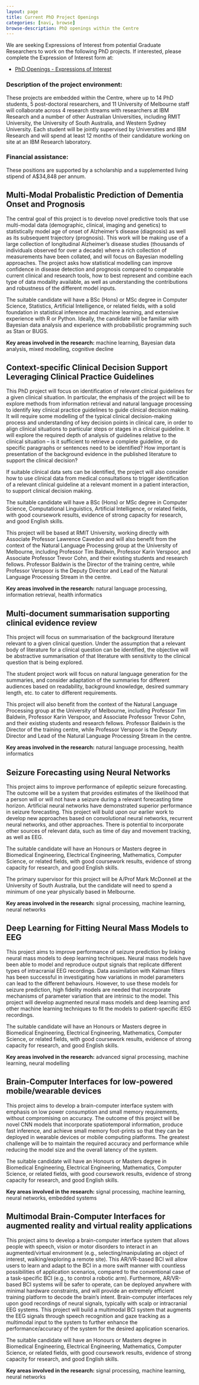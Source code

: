 ```yaml
---
layout: page
title: Current PhD Project Openings
categories: [navi, browse]
browse-description: PhD openings within the Centre
---
```


We are seeking Expressions of Interest from potential Graduate Researchers to work on the following PhD projects. If interested, please complete the Expression of Interest form at: 
* [PhD Openings - Expressions of Interest](https://goo.gl/forms/C3wBKWtw5Igaumat1)



### Description of the project environment:

These projects are embedded within the Centre, where up to 14 PhD students, 5 post-doctoral researchers, and 11 University of Melbourne staff will collaborate across 4 research streams with researchers at IBM Research and a number of other Australian Universities, including RMIT University, the University of South Australia, and Western Sydney University. Each student will be jointly supervised by Universities and IBM Research and will spend at least 12 months of their candidature working on site at an IBM Research laboratory.



### Financial assistance:

These positions are supported by a scholarship and a supplemented living stipend of A$34,848 per annum.



## Multi-Modal Probalistic Prediction of Dementia Onset and Prognosis

The central goal of this project is to develop novel predictive tools that use multi-modal data (demographic, clinical, imaging and genetics) to statistically model age of onset of Alzheimer’s disease (diagnosis) as well as its subsequent trajectory (prognosis). This work will be making use of a large collection of longitudinal Alzheimer’s disease studies (thousands of individuals observed for over a decade) where a rich collection of measurements have been collated, and will focus on Bayesian modelling approaches. The project asks how statistical modelling can improve confidence in disease detection and prognosis compared to comparable current clinical and research tools, how to best represent and combine each type of data modality available, as well as understanding the contributions and robustness of the different model inputs.

The suitable candidate will have a BSc (Hons) or MSc degree in Computer Science, Statistics, Artificial Intelligence, or related fields, with a solid foundation in statistical inference and machine learning, and extensive experience with R or Python. Ideally, the candidate will be familiar with Bayesian data analysis and experience with probabilistic programming such as Stan or BUGS.

**Key areas involved in the research:** machine learning, Bayesian data analysis, mixed modelling, cognitive decline


## Context-specific Clinical Decision Support Leveraging Clinical Practice Guidelines
     
This PhD project will focus on identification of relevant clinical guidelines
for a given clinical situation. In particular, the emphasis of the project
will be to explore methods from information retrieval and natural language
processing to identify key clinical practice guidelines to guide clinical
decision making. It will require some modelling of the typical clinical
decision-making process and understanding of key decision points in clinical
care, in order to align clinical situations to particular steps or stages in a
clinical guideline. It will explore the required depth of analysis of
guidelines relative to the clinical situation – is it sufficient to retrieve a
complete guideline, or do specific paragraphs or sentences need to be
identified? How important is presentation of the background evidence in the
published literature to support the clinical decision?

If suitable clinical data sets can be identified, the project will also
consider how to use clinical data from medical consultations to trigger
identification of a relevant clinical guideline at a relevant moment in a
patient interaction, to support clinical decision making.

The suitable candidate will have a BSc (Hons) or MSc degree in Computer Science, Computational Linguistics,
Artificial Intelligence, or related fields, with good coursework results, evidence of strong capacity
for research, and good English skills.

This project will be based at RMIT University, working directly with Associate Professor Lawrence Cavedon and will also benefit from the context of the Natural Language Processing group at the University of Melbourne, including Professor Tim Baldwin, Professor Karin Verspoor, and Associate Professor Trevor Cohn, and their existing students and research fellows. Professor Baldwin is the Director of the training centre, while Professor Verspoor is the Deputy Director and Lead of the Natural Language Processing Stream in the centre.

**Key areas involved in the research:** natural language processing, information retrieval, health informatics


## Multi-document summarisation supporting clinical evidence review
     
This project will focus on summarisation of the background literature relevant to a given clinical question. Under the assumption that a relevant body of literature for a clinical question can be identified, the objective will be abstractive summarisation of that literature with sensitivity to the clinical question that is being explored. 

The student project work will focus on natural language generation for the summaries, and consider adaptation of the summaries for different audiences based on readability, background knowledge, desired summary length, etc. to cater to different requirements.

This project will also benefit from the context of the Natural Language Processing group at the University of Melbourne, including Professor Tim Baldwin, Professor Karin Verspoor, and Associate Professor Trevor Cohn, and their existing students and research fellows. Professor Baldwin is the Director of the training centre, while Professor Verspoor is the Deputy Director and Lead of the Natural Language Processing Stream in the centre.

**Key areas involved in the research:** natural language processing, health informatics


## Seizure Forecasting using Neural Networks
     
This project aims to improve performance of epileptic seizure forecasting. The outcome will be a system that provides estimates of the likelihood that a person will or will not have a seizure during a relevant forecasting time horizon. Artificial neural networks have demonstrated superior performance in seizure forecasting. This project will build upon our earlier work to develop new approaches based on convolutional neural networks, recurrent neural networks, and other approaches. There is potential to incorporate other sources of relevant data, such as time of day and movement tracking, as well as EEG.

The suitable candidate will have an Honours or Masters degree in Biomedical Engineering, Electrical Engineering, Mathematics, Computer Science, or related fields, with good coursework results, evidence of strong capacity for research, and good English skills.

The primary supervisor for this project will be A/Prof Mark McDonnell at the University of South Australia, but the candidate will need to spend a minimum of one year physically based in Melbourne.

**Key areas involved in the research:** signal processing, machine learning, neural networks


## Deep Learning for Fitting Neural Mass Models to EEG
     
This project aims to improve performance of seizure prediction by linking neural mass models to deep learning techniques. Neural mass models have been able to model and reproduce output signals that replicate different types of intracranial EEG recordings. Data assimilation with Kalman filters has been successful in investigating how variations in model parameters can lead to the different behaviours. However, to use these models for seizure prediction, high fidelity models are needed that incorporate mechanisms of parameter variation that are intrinsic to the model. This project will develop augmented neural mass models and deep learning and other machine learning techniques to fit the models to patient-specific iEEG recordings.

The suitable candidate will have an Honours or Masters degree in Biomedical Engineering, Electrical Engineering, Mathematics, Computer Science, or related fields, with good coursework results, evidence of strong capacity for research, and good English skills.

**Key areas involved in the research:** advanced signal processing, machine learning, neural modelling


## Brain-Computer Interfaces for low-powered mobile/wearable devices
     
This project aims to develop a brain-computer interface system with emphasis on low power consumption and small memory requirements, without compromising on accuracy. The outcome of this project will be novel CNN models that incorporate spatiotemporal information, produce fast inference, and achieve small memory foot-prints so that they can be deployed in wearable devices or mobile computing platforms. The greatest challenge will be to maintain the required accuracy and performance while reducing the model size and the overall latency of the system.

The suitable candidate will have an Honours or Masters degree in Biomedical Engineering, Electrical Engineering, Mathematics, Computer Science, or related fields, with good coursework results, evidence of strong capacity for research, and good English skills.

**Key areas involved in the research:** signal processing, machine learning, neural networks, embedded systems


## Multimodal Brain-Computer Interfaces for augmented reality and virtual reality applications
     
This project aims to develop a brain-computer interface system that allows people with speech, vision or motor disorders to interact in an augmented/virtual environment (e.g., selecting/manipulating an object of interest, walking/exploring a remote site). This AR/VR-based BCI will allow users to learn and adapt to the BCI in a more swift manner with countless possibilities of application scenarios, compared to the conventional case of a task-specific BCI (e.g., to control a robotic arm). Furthermore, AR/VR-based BCI systems will be safer to operate, can be deployed anywhere with minimal hardware constraints, and will provide an extremely efficient training platform to decode the brain’s intent. Brain-computer interfaces rely upon good recordings of neural signals, typically with scalp or intracranial EEG systems. This project will build a multimodal BCI system that augments the EEG signals through speech recognition and gaze tracking as a multimodal input to the system to further enhance the performance/accuracy of the system for the desired application scenarios.

The suitable candidate will have an Honours or Masters degree in Biomedical Engineering, Electrical Engineering, Mathematics, Computer Science, or related fields, with good coursework results, evidence of strong capacity for research, and good English skills.

**Key areas involved in the research:** signal processing, machine learning, neural networks




